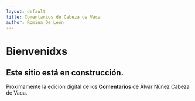 ```yaml
---
layout: default
title: Comentarios de Cabeza de Vaca
author: Romina De León
---
```


# Bienvenidxs

## Este sitio está en construcción. 

Próximamente la edición digital de los **Comentarios** de Álvar Núñez Cabeza de Vaca.
